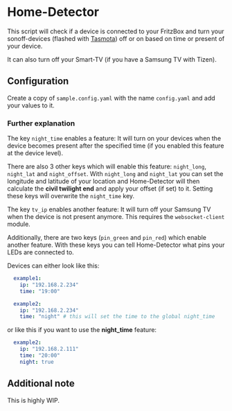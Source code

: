 # Home-Detector

This script will check if a device is connected to your FritzBox 
and turn your sonoff-devices (flashed with [Tasmota](https://github.com/arendst/Tasmota)) 
off or on based on time or present of your device.

It can also turn off your Smart-TV (if you have a Samsung TV with Tizen).

## Configuration

Create a copy of `sample.config.yaml` with the name `config.yaml` and add your
values to it.

### Further explanation

The key ``night_time`` enables a feature: It will turn on your devices 
when the device becomes present after the specified time (if you enabled this feature 
at the device level).

There are also 3 other keys which will enable this feature: `night_long`, `night_lat` and `night_offset`.
With `night_long` and `night_lat` you can set the longitude and latitude of your location and Home-Detector
will then calculate the **civil twilight end** and apply your offset (if set) to it.
Setting these keys will overwrite the ``night_time`` key.

The key ``tv_ip`` enables another feature: It will turn off your Samsung TV when the device
is not present anymore. This requires the ``websocket-client`` module.

Additionally, there are two keys (`pin_green` and `pin_red`) which enable another feature.
With these keys you can tell Home-Detector what pins your LEDs are connected to.

Devices can either look like this:

```yaml
  example1:
    ip: "192.168.2.234"
    time: "19:00"
````

```yaml
  example2:
    ip: "192.168.2.234"
    time: "night" # this will set the time to the global night_time
````

or like this if you want to use the **night_time** feature:

```yaml
  example2:
    ip: "192.168.2.111"
    time: "20:00"
    night: true
````

## Additional note

This is highly WIP.